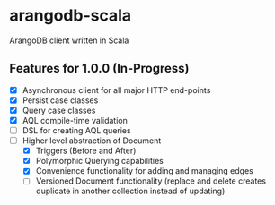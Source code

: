 # arangodb-scala

ArangoDB client written in Scala

## Features for 1.0.0 (In-Progress)

* [X] Asynchronous client for all major HTTP end-points
* [X] Persist case classes
* [X] Query case classes
* [X] AQL compile-time validation
* [ ] DSL for creating AQL queries
* [ ] Higher level abstraction of Document
    * [X] Triggers (Before and After)
    * [X] Polymorphic Querying capabilities
    * [X] Convenience functionality for adding and managing edges
    * [ ] Versioned Document functionality (replace and delete creates duplicate in another collection instead of updating)
